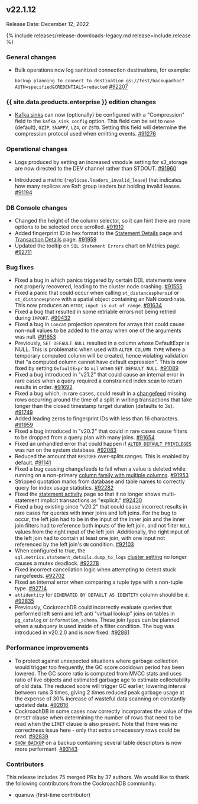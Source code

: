 ## v22.1.12

Release Date: December 12, 2022

{% include releases/release-downloads-legacy.md release=include.release %}

<h3 id="v22-1-12-general-changes">General changes</h3>

- Bulk operations now log sanitized connection destinations, for example:

	 `backup planning to connect to destination gs://test/backupadhoc?AUTH=specified&CREDENTIALS=redacted` [#92207][#92207]

<h3 id="v22-1-12-{{-site.data.products.enterprise-}}-edition-changes">{{ site.data.products.enterprise }} edition changes</h3>

- [Kafka sinks](https://www.cockroachlabs.com/docs/v22.1/changefeed-sinks#kafka-sink-configuration) can now (optionally) be configured with a "Compression" field to the `kafka_sink_config` option. This field can be set to `none` (default), `GZIP`, `SNAPPY`, `LZ4`, or `ZSTD`. Setting this field will determine the compression protocol used when emitting events. [#91276][#91276]

<h3 id="v22-1-12-operational-changes">Operational changes</h3>

- Logs produced by setting an increased vmodule setting for s3_storage are now directed to the DEV channel rather than STDOUT. [#91960][#91960]

- Introduced a metric (`replicas.leaders_invalid_lease`) that indicates how many replicas are Raft group leaders but holding invalid leases. [#91194][#91194]

<h3 id="v22-1-12-db-console-changes">DB Console changes</h3>

- Changed the height of the column selector, so it can hint there are more options to be selected once scrolled. [#91910][#91910]
- Added fingerprint ID in hex format to the [Statement Details](https://www.cockroachlabs.com/docs/v22.1/ui-statements-page) page and [Transaction Details](https://www.cockroachlabs.com/docs/v22.1/ui-transactions-page#transaction-details-page) page. [#91959][#91959]
- Updated the tooltip on `SQL Statement Errors` chart on Metrics page. [#92711][#92711]

<h3 id="v22-1-12-bug-fixes">Bug fixes</h3>

- Fixed a bug in which panics triggered by certain DDL statements were not properly recovered, leading to the cluster node crashing. [#91555][#91555]
- Fixed a panic that could occur when calling `st_distancespheroid` or `st_distancesphere` with a spatial object containing an NaN coordinate. This now produces an error, `input is out of range`. [#91634][#91634]
- Fixed a bug that resulted in some retriable errors not being retried during `IMPORT`. [#90432][#90432]
- Fixed a bug in `Concat` projection operators for arrays that could cause non-null values to be added to the array when one of the arguments was null. [#91653][#91653]
- Previously, `SET DEFAULT NULL` resulted in a column whose DefaultExpr is NULL. This is problematic when used with `ALTER COLUMN TYPE` where a temporary computed column will be created, hence violating validation that "a computed column cannot have default expression". This is now fixed by setting `DefaultExpr` to `nil` when `SET DEFAULT NULL`. [#91089][#91089]
- Fixed a bug introduced in "v21.2" that could cause an internal error in rare cases when a query required a constrained index scan to return results in order. [#91692][#91692]
- Fixed a bug which, in rare cases, could result in a [changefeed](https://www.cockroachlabs.com/docs/v22.1/change-data-capture-overview) missing rows occurring around the time of a split in writing transactions that take longer than the closed timestamp target duration (defaults to 3s). [#91749][#91749]
- Added leading zeros to fingerprint IDs with less than 16 characters. [#91959][#91959]
- Fixed a bug introduced in "v20.2" that could in rare cases cause filters to be dropped from a query plan with many joins. [#91654][#91654]
- Fixed an unhandled error that could happen if [`ALTER DEFAULT PRIVILEGES`](https://www.cockroachlabs.com/docs/v22.1/alter-default-privileges) was run on the system database. [#92083][#92083]
- Reduced the amount that `RESTORE` over-splits ranges. This is enabled by default. [#91141][#91141]
- Fixed a bug causing changefeeds to fail when a value is deleted while running on a non-primary [column family with multiple columns](https://www.cockroachlabs.com/docs/v22.1/changefeeds-on-tables-with-column-families). [#91953][#91953]
- Stripped quotation marks from database and table names to correctly query for index usage statistics. [#92282][#92282]
- Fixed the [statement activity](https://www.cockroachlabs.com/docs/v22.1/ui-statements-page#statement-fingerprint-page) page so that it no longer shows multi-statement implicit transactions as "explicit." [#92430][#92430]
- Fixed a bug existing since "v20.2" that could cause incorrect results in rare cases for queries with inner joins and left joins. For the bug to occur, the left join had to be in the input of the inner join and the inner join filters had to reference both inputs of the left join, and not filter `NULL` values from the right input of the left join. Additionally, the right input of the left join had to contain at least one join, with one input not referenced by the left join's `ON` condition. [#92103][#92103]
- When configured to true, the `sql.metrics.statement_details.dump_to_logs` [cluster setting](https://www.cockroachlabs.com/docs/v22.1/cluster-settings) no longer causes a mutex deadlock. [#92278][#92278]
- Fixed incorrect cancellation logic when attempting to detect stuck rangefeeds. [#92702][#92702]
- Fixed an internal error when comparing a tuple type with a non-tuple type. [#92714][#92714]
- `attidentity` for `GENERATED BY DEFAULT AS IDENTITY` column should be `d`. [#92835][#92835]
- Previously, CockroachDB could incorrectly evaluate queries that performed left semi and left anti "virtual lookup" joins on tables in `pg_catalog` or `information_schema`. These join types can be planned when a subquery is used inside of a filter condition. The bug was introduced in v20.2.0 and is now fixed. [#92881][#92881]

<h3 id="v22-1-12-performance-improvements">Performance improvements</h3>

- To protect against unexpected situations where garbage collection would trigger too frequently, the GC score cooldown period has been lowered. The GC score ratio is computed from MVCC stats and uses ratio of live objects and estimated garbage age to estimate collectability of old data. The reduced score will trigger GC earlier, lowering interval between runs 3 times, giving 2 times reduced peak garbage usage at the expense of 30% increase of wasteful data scanning on constantly updated data. [#92816][#92816]
- CockroachDB in some cases now correctly incorporates the value of the `OFFSET` clause when determining the number of rows that need to be read when the `LIMIT` clause is also present. Note that there was no correctness issue here - only that extra unnecessary rows could be read. [#92839][#92839]
- [`SHOW BACKUP`](https://www.cockroachlabs.com/docs/v22.1/show-backup) on a backup containing several table descriptors is now more performant. [#93143][#93143]

<div class="release-note-contributors" markdown="1">

<h3 id="v22-1-12-contributors">Contributors</h3>

This release includes 75 merged PRs by 37 authors.
We would like to thank the following contributors from the CockroachDB community:

- quanuw (first-time contributor)

</div>

[#90432]: https://github.com/cockroachdb/cockroach/pull/90432
[#91089]: https://github.com/cockroachdb/cockroach/pull/91089
[#91141]: https://github.com/cockroachdb/cockroach/pull/91141
[#91194]: https://github.com/cockroachdb/cockroach/pull/91194
[#91276]: https://github.com/cockroachdb/cockroach/pull/91276
[#91485]: https://github.com/cockroachdb/cockroach/pull/91485
[#91555]: https://github.com/cockroachdb/cockroach/pull/91555
[#91634]: https://github.com/cockroachdb/cockroach/pull/91634
[#91653]: https://github.com/cockroachdb/cockroach/pull/91653
[#91654]: https://github.com/cockroachdb/cockroach/pull/91654
[#91692]: https://github.com/cockroachdb/cockroach/pull/91692
[#91703]: https://github.com/cockroachdb/cockroach/pull/91703
[#91749]: https://github.com/cockroachdb/cockroach/pull/91749
[#91910]: https://github.com/cockroachdb/cockroach/pull/91910
[#91953]: https://github.com/cockroachdb/cockroach/pull/91953
[#91959]: https://github.com/cockroachdb/cockroach/pull/91959
[#91960]: https://github.com/cockroachdb/cockroach/pull/91960
[#92083]: https://github.com/cockroachdb/cockroach/pull/92083
[#92103]: https://github.com/cockroachdb/cockroach/pull/92103
[#92207]: https://github.com/cockroachdb/cockroach/pull/92207
[#92278]: https://github.com/cockroachdb/cockroach/pull/92278
[#92282]: https://github.com/cockroachdb/cockroach/pull/92282
[#92430]: https://github.com/cockroachdb/cockroach/pull/92430
[#92702]: https://github.com/cockroachdb/cockroach/pull/92702
[#92711]: https://github.com/cockroachdb/cockroach/pull/92711
[#92714]: https://github.com/cockroachdb/cockroach/pull/92714
[#92816]: https://github.com/cockroachdb/cockroach/pull/92816
[#92835]: https://github.com/cockroachdb/cockroach/pull/92835
[#92839]: https://github.com/cockroachdb/cockroach/pull/92839
[#92881]: https://github.com/cockroachdb/cockroach/pull/92881
[#93143]: https://github.com/cockroachdb/cockroach/pull/93143
[949e22e5c]: https://github.com/cockroachdb/cockroach/commit/949e22e5c
[ff54be2a7]: https://github.com/cockroachdb/cockroach/commit/ff54be2a7
